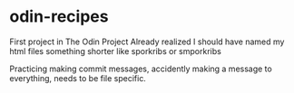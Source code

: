 # odin-recipes
First project in The Odin Project
Already realized I should have named my html files something shorter like sporkribs or smporkribs

Practicing making commit messages, accidently making a message to everything, needs to be file specific. 
